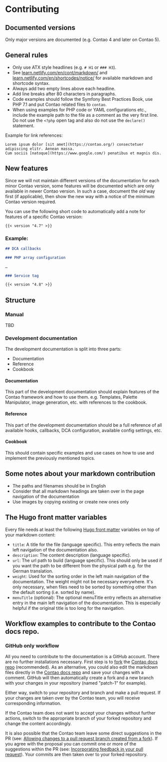 # Contributing


## Documented versions

Only major versions are documented (e.g. Contao 4 and later on Contao 5).


## General rules

* Only use ATX style headlines (e.g. `# H1` or `### H3`).
* See [learn.netlify.com/en/cont/markdown/](https://learn.netlify.com/en/cont/markdown/) 
  and [learn.netlify.com/en/shortcodes/notice/](https://learn.netlify.com/en/shortcodes/) 
  for available markdown and shortcode syntax.
* Always add two empty lines above each headline.
* Add line breaks after 80 characters in paragraphs.
* Code examples should follow the Symfony Best Practices Book, use PHP 7.1 and
  put Contao related files to `contao`.
* When using examples for PHP code or YAML configurations etc., include the example
  path to the file as a comment as the very first line. Do not use the `<?php` open
  tag and also do not use the `declare()` statement.

Example for link references:
```
Lorem ipsum dolor [sit amet](https://contao.org/) consectetuer adipiscing elitr. Aenean massa. 
Cum sociis [natoque](https://www.google.com/) penatibus et magnis dis.
```


## New features

Since we will not maintain different versions of the documentation for each minor 
Contao version, some features will be documented which are only available in newer 
Contao version. In such a case, document the _old_ way first (if applicable), then 
show the new way with a notice of the minimum Contao version required.

You can use the following short code to automatically add a note for features of a 
specific Contao version:

```
{{< version "4.7" >}}
```


### Example:

```markdown
## DCA callbacks

### PHP array configuration 

…

### Service tag

{{< version "4.8" >}}
```


## Structure


### Manual

TBD


### Development documentation

The development documentation is split into three parts:

* Documentation
* Reference
* Cookbook


#### Documentation

This part of the development documentation should explain features of the Contao framework and how to use them. e.g. Templates, Palette Manipulator, image generation, etc. with references to the cookbook.


#### Reference

This part of the development documentation should be a full reference of all available hooks, callbacks, DCA configuration, available config settings, etc.


#### Cookbook

This should contain specific examples and use cases on how to use and implement the previously mentioned topics.


## Some notes about your markdown contribution

* The paths and filenames should be in English
* Consider that all markdown headings are taken over in the page navigation of the documentation
* Use images by copying existing or create new ones only


## The Hugo front matter variables

Every file needs at least the following [Hugo front matter](https://gohugo.io/content-management/front-matter/) variables on top of your markdown content:

* `title`: A title for the file (language specific). This entry reflects the main left navigation of the documentation also.
* `description`: The content description (language specific).
* `url`: The url path to build (language specific). This should only be used if you want the path to be different from the physical path e.g. for the German translation.
* `weight`: Used for the sorting order in the left main navigation of the documentation. The weight might not be necessary everywhere. It's only necessary, when files need to be sorted by something other than the default sorting (i.e. sorted by name).
* `menuTitle` (optional): The optional menuTitle entry reflects an alternative entry in the main left navigation of the documentation. This is especially helpful if the original title is too long for the navigation.


## Workflow examples to contribute to the Contao docs repo.


### GitHub only workflow 

All you need to contribute to the documentation is a GitHub account. There are no further installations necessary. First step is to [fork](https://help.github.com/en/github/getting-started-with-github/fork-a-repo) the [Contao docs repo](https://github.com/contao/docs) (recommended). As an alternative, you could also edit the markdown files directly in the [Contao docs repo](https://github.com/contao/docs) and save your changes with a comment. GitHub will then automatically create a fork and a new branch with your changes in your repository (named "patch-1" for example).

Either way, switch to your repository and branch and make a pull request. If your changes are taken over by the Contao team, you will receive corresponding information.

If the Contao team does not want to accept your changes without further actions, switch to the appropriate branch of your forked repository and change the content accordingly. 

It is also possible that the Contao team leave some direct suggestions in the PR (see: [Allowing changes to a pull request branch created from a fork](https://help.github.com/en/github/collaborating-with-issues-and-pull-requests/allowing-changes-to-a-pull-request-branch-created-from-a-fork)). If you agree with the proposal you can commit one or more of the suggestions within the PR (see: [Incorporating feedback in your pull request](https://help.github.com/en/github/collaborating-with-issues-and-pull-requests/incorporating-feedback-in-your-pull-request)). Your commits are then taken over to your forked repository.
